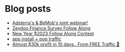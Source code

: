 # Blog posts
<!-- BLOG-POST-LIST:START -->
- [Adsterra&#39;s &amp; BeMob&#39;s joint webinar!](https://afflift.com/f/threads/adsterras-bemobs-joint-webinar.10182/)
- [Zeydoo Finance Survey Follow Along](https://afflift.com/f/threads/zeydoo-finance-survey-follow-along.10174/)
- [New Year $2023 Follow Along Contest](https://afflift.com/f/threads/new-year-2023-follow-along-contest.10177/)
- [app install + pop traffic](https://afflift.com/f/threads/app-install-pop-traffic.10181/)
- [Almost $30k profit in 10 days.. From FREE Traffic 🚀](https://afflift.com/f/threads/almost-30k-profit-in-10-days-from-free-traffic-%F0%9F%9A%80.9922/)
<!-- BLOG-POST-LIST:END -->
